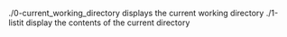 ./0-current_working_directory displays the current working directory
./1-listit display the contents of the current directory
